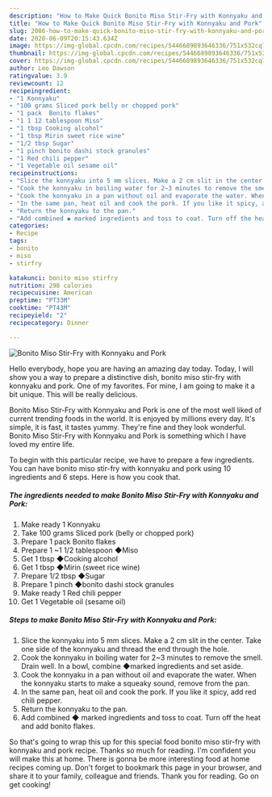 ```yaml
---
description: "How to Make Quick Bonito Miso Stir-Fry with Konnyaku and Pork"
title: "How to Make Quick Bonito Miso Stir-Fry with Konnyaku and Pork"
slug: 2086-how-to-make-quick-bonito-miso-stir-fry-with-konnyaku-and-pork
date: 2020-06-09T20:15:43.634Z
image: https://img-global.cpcdn.com/recipes/5446689893646336/751x532cq70/bonito-miso-stir-fry-with-konnyaku-and-pork-recipe-main-photo.jpg
thumbnail: https://img-global.cpcdn.com/recipes/5446689893646336/751x532cq70/bonito-miso-stir-fry-with-konnyaku-and-pork-recipe-main-photo.jpg
cover: https://img-global.cpcdn.com/recipes/5446689893646336/751x532cq70/bonito-miso-stir-fry-with-konnyaku-and-pork-recipe-main-photo.jpg
author: Leo Dawson
ratingvalue: 3.9
reviewcount: 12
recipeingredient:
- "1 Konnyaku"
- "100 grams Sliced pork belly or chopped pork"
- "1 pack  Bonito flakes"
- "1 1 12 tablespoon Miso"
- "1 tbsp Cooking alcohol"
- "1 tbsp Mirin sweet rice wine"
- "1/2 tbsp Sugar"
- "1 pinch bonito dashi stock granules"
- "1 Red chili pepper"
- "1 Vegetable oil sesame oil"
recipeinstructions:
- "Slice the konnyaku into 5 mm slices. Make a 2 cm slit in the center. Take one side of the konnyaku and thread the end through the hole."
- "Cook the konnyaku in boiling water for 2~3 minutes to remove the smell. Drain well. In a bowl, combine ◆marked ingredients and set aside."
- "Cook the konnyaku in a pan without oil and evaporate the water. When the konnyaku starts to make a squeaky sound, remove from the pan."
- "In the same pan, heat oil and cook the pork. If you like it spicy, add red chili pepper."
- "Return the konnyaku to the pan."
- "Add combined ◆ marked ingredients and toss to coat. Turn off the heat and add bonito flakes."
categories:
- Recipe
tags:
- bonito
- miso
- stirfry

katakunci: bonito miso stirfry 
nutrition: 298 calories
recipecuisine: American
preptime: "PT33M"
cooktime: "PT43M"
recipeyield: "2"
recipecategory: Dinner

---
```



![Bonito Miso Stir-Fry with Konnyaku and Pork](https://img-global.cpcdn.com/recipes/5446689893646336/751x532cq70/bonito-miso-stir-fry-with-konnyaku-and-pork-recipe-main-photo.jpg)

Hello everybody, hope you are having an amazing day today. Today, I will show you a way to prepare a distinctive dish, bonito miso stir-fry with konnyaku and pork. One of my favorites. For mine, I am going to make it a bit unique. This will be really delicious.



Bonito Miso Stir-Fry with Konnyaku and Pork is one of the most well liked of current trending foods in the world. It is enjoyed by millions every day. It's simple, it is fast, it tastes yummy. They're fine and they look wonderful. Bonito Miso Stir-Fry with Konnyaku and Pork is something which I have loved my entire life.


To begin with this particular recipe, we have to prepare a few ingredients. You can have bonito miso stir-fry with konnyaku and pork using 10 ingredients and 6 steps. Here is how you cook that.

<!--inarticleads1-->

##### The ingredients needed to make Bonito Miso Stir-Fry with Konnyaku and Pork:

1. Make ready 1 Konnyaku
1. Take 100 grams Sliced pork (belly or chopped pork)
1. Prepare 1 pack  Bonito flakes
1. Prepare 1 ~1 1/2 tablespoon ◆Miso
1. Get 1 tbsp ◆Cooking alcohol
1. Get 1 tbsp ◆Mirin (sweet rice wine)
1. Prepare 1/2 tbsp ◆Sugar
1. Prepare 1 pinch ◆bonito dashi stock granules
1. Make ready 1 Red chili pepper
1. Get 1 Vegetable oil (sesame oil)




<!--inarticleads2-->

##### Steps to make Bonito Miso Stir-Fry with Konnyaku and Pork:

1. Slice the konnyaku into 5 mm slices. Make a 2 cm slit in the center. Take one side of the konnyaku and thread the end through the hole.
1. Cook the konnyaku in boiling water for 2~3 minutes to remove the smell. Drain well. In a bowl, combine ◆marked ingredients and set aside.
1. Cook the konnyaku in a pan without oil and evaporate the water. When the konnyaku starts to make a squeaky sound, remove from the pan.
1. In the same pan, heat oil and cook the pork. If you like it spicy, add red chili pepper.
1. Return the konnyaku to the pan.
1. Add combined ◆ marked ingredients and toss to coat. Turn off the heat and add bonito flakes.




So that's going to wrap this up for this special food bonito miso stir-fry with konnyaku and pork recipe. Thanks so much for reading. I'm confident you will make this at home. There is gonna be more interesting food at home recipes coming up. Don't forget to bookmark this page in your browser, and share it to your family, colleague and friends. Thank you for reading. Go on get cooking!
